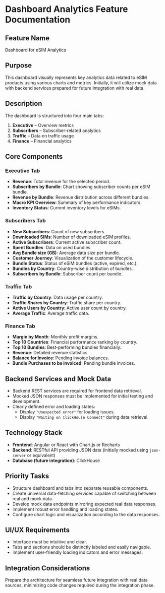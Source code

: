 # Dashboard Analytics Feature Documentation

## Feature Name
Dashboard for eSIM Analytics

## Purpose
This dashboard visually represents key analytics data related to eSIM products using various charts and metrics. Initially, it will utilize mock data with backend services prepared for future integration with real data.

## Description
The dashboard is structured into four main tabs:

1. **Executive** – Overview metrics
2. **Subscribers** – Subscriber-related analytics
3. **Traffic** – Data on traffic usage
4. **Finance** – Financial analytics

## Core Components

### Executive Tab
- **Revenue**: Total revenue for the selected period.
- **Subscribers by Bundle**: Chart showing subscriber counts per eSIM bundle.
- **Revenue by Bundle**: Revenue distribution across different bundles.
- **Macro KPI Overview**: Summary of key performance indicators.
- **Inventory Status**: Current inventory levels for eSIMs.

### Subscribers Tab
- **New Subscribers**: Count of new subscribers.
- **Downloaded SIMs**: Number of downloaded eSIM profiles.
- **Active Subscribers**: Current active subscriber count.
- **Spent Bundles**: Data on used bundles.
- **Avg Bundle size (GB)**: Average data size per bundle.
- **Customer Journey**: Visualization of the customer lifecycle.
- **Bundle Status**: Status of eSIM bundles (active, expired, etc.).
- **Bundles by Country**: Country-wise distribution of bundles.
- **Subscribers by Bundle**: Subscriber count per bundle.

### Traffic Tab
- **Traffic by Country**: Data usage per country.
- **Traffic Shares by Country**: Traffic share per country.
- **Active Users by Country**: Active user count by country.
- **Average Traffic**: Average traffic data.

### Finance Tab
- **Margin by Month**: Monthly profit margins.
- **Top 10 Countries**: Financial performance ranking by country.
- **Top 10 Bundles**: Best-performing bundles financially.
- **Revenue**: Detailed revenue statistics.
- **Balance for Invoice**: Pending invoice balances.
- **Bundle Purchases to be invoiced**: Pending bundle invoices.

## Backend Services and Mock Data
- Backend REST services are required for frontend data retrieval.
- Mocked JSON responses must be implemented for initial testing and development.
- Clearly defined error and loading states:
    - Display `"Unexpected error"` for loading issues.
    - Display `"Waiting on ClickHouse Connect"` during data retrieval.

## Technology Stack
- **Frontend**: Angular or React with Chart.js or Recharts
- **Backend**: RESTful API providing JSON data (initially mocked using `json-server` or equivalent)
- **Database (future integration)**: ClickHouse

## Priority Tasks
- Structure dashboard and tabs into separate reusable components.
- Create universal data-fetching services capable of switching between real and mock data.
- Develop mock data endpoints mirroring expected real data responses.
- Implement robust error handling and loading states.
- Configure chart logic and visualization according to the data responses.

## UI/UX Requirements
- Interface must be intuitive and clear.
- Tabs and sections should be distinctly labeled and easily navigable.
- Implement user-friendly loading indicators and error messages.

## Integration Considerations
Prepare the architecture for seamless future integration with real data sources, minimizing code changes required during the integration phase.

